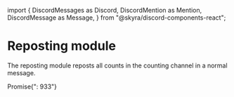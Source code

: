import {
  DiscordMessages as Discord,
  DiscordMention as Mention,
  DiscordMessage as Message,
} from "@skyra/discord-components-react";

# Reposting module

The reposting module reposts all counts in the counting channel in a normal message.

<Discord>
  <Message profile="countr">
    <Mention highlight>Promise</Mention>{": 933"}
  </Message>
</Discord>
